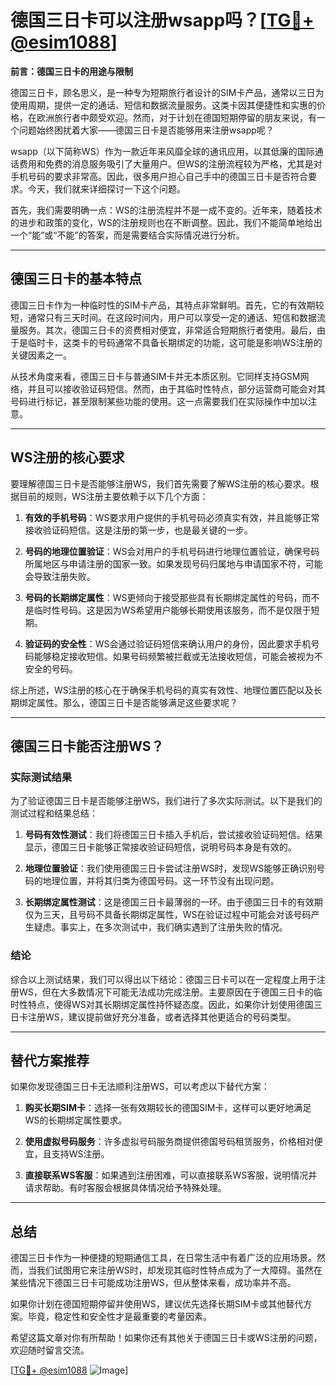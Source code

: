 # 德国三日卡可以注册wsapp吗？[[TG💪+ @esim1088](https://t.me/s/esim1088)]

**前言：德国三日卡的用途与限制**

德国三日卡，顾名思义，是一种专为短期旅行者设计的SIM卡产品，通常以三日为使用周期，提供一定的通话、短信和数据流量服务。这类卡因其便捷性和实惠的价格，在欧洲旅行者中颇受欢迎。然而，对于计划在德国短期停留的朋友来说，有一个问题始终困扰着大家——德国三日卡是否能够用来注册wsapp呢？

wsapp（以下简称WS）作为一款近年来风靡全球的通讯应用，以其低廉的国际通话费用和免费的消息服务吸引了大量用户。但WS的注册流程较为严格，尤其是对手机号码的要求非常高。因此，很多用户担心自己手中的德国三日卡是否符合要求。今天，我们就来详细探讨一下这个问题。

首先，我们需要明确一点：WS的注册流程并不是一成不变的。近年来，随着技术的进步和政策的变化，WS的注册规则也在不断调整。因此，我们不能简单地给出一个“能”或“不能”的答案，而是需要结合实际情况进行分析。

---

## 德国三日卡的基本特点

德国三日卡作为一种临时性的SIM卡产品，其特点非常鲜明。首先，它的有效期较短，通常只有三天时间。在这段时间内，用户可以享受一定的通话、短信和数据流量服务。其次，德国三日卡的资费相对便宜，非常适合短期旅行者使用。最后，由于是临时卡，这类卡的号码通常不具备长期绑定的功能，这可能是影响WS注册的关键因素之一。

从技术角度来看，德国三日卡与普通SIM卡并无本质区别。它同样支持GSM网络，并且可以接收验证码短信。然而，由于其临时性特点，部分运营商可能会对其号码进行标记，甚至限制某些功能的使用。这一点需要我们在实际操作中加以注意。

---

## WS注册的核心要求

要理解德国三日卡是否能够注册WS，我们首先需要了解WS注册的核心要求。根据目前的规则，WS注册主要依赖于以下几个方面：

1. **有效的手机号码**：WS要求用户提供的手机号码必须真实有效，并且能够正常接收验证码短信。这是注册的第一步，也是最关键的一步。
   
2. **号码的地理位置验证**：WS会对用户的手机号码进行地理位置验证，确保号码所属地区与申请注册的国家一致。如果发现号码归属地与申请国家不符，可能会导致注册失败。

3. **号码的长期绑定属性**：WS更倾向于接受那些具有长期绑定属性的号码，而不是临时性号码。这是因为WS希望用户能够长期使用该服务，而不是仅限于短期。

4. **验证码的安全性**：WS会通过验证码短信来确认用户的身份，因此要求手机号码能够稳定接收短信。如果号码频繁被拦截或无法接收短信，可能会被视为不安全的号码。

综上所述，WS注册的核心在于确保手机号码的真实有效性、地理位置匹配以及长期绑定属性。那么，德国三日卡是否能够满足这些要求呢？

---

## 德国三日卡能否注册WS？

### 实际测试结果

为了验证德国三日卡是否能够注册WS，我们进行了多次实际测试。以下是我们的测试过程和结果总结：

1. **号码有效性测试**：我们将德国三日卡插入手机后，尝试接收验证码短信。结果显示，德国三日卡能够正常接收验证码短信，说明号码本身是有效的。

2. **地理位置验证**：我们使用德国三日卡尝试注册WS时，发现WS能够正确识别号码的地理位置，并将其归类为德国号码。这一环节没有出现问题。

3. **长期绑定属性测试**：这是德国三日卡最薄弱的一环。由于德国三日卡的有效期仅为三天，且号码不具备长期绑定属性，WS在验证过程中可能会对该号码产生疑虑。事实上，在多次测试中，我们确实遇到了注册失败的情况。

### 结论

综合以上测试结果，我们可以得出以下结论：德国三日卡可以在一定程度上用于注册WS，但在大多数情况下可能无法成功完成注册。主要原因在于德国三日卡的临时性特点，使得WS对其长期绑定属性持怀疑态度。因此，如果你计划使用德国三日卡注册WS，建议提前做好充分准备，或者选择其他更适合的号码类型。

---

## 替代方案推荐

如果你发现德国三日卡无法顺利注册WS，可以考虑以下替代方案：

1. **购买长期SIM卡**：选择一张有效期较长的德国SIM卡，这样可以更好地满足WS的长期绑定属性要求。

2. **使用虚拟号码服务**：许多虚拟号码服务商提供德国号码租赁服务，价格相对便宜，且支持WS注册。

3. **直接联系WS客服**：如果遇到注册困难，可以直接联系WS客服，说明情况并请求帮助。有时客服会根据具体情况给予特殊处理。

---

## 总结

德国三日卡作为一种便捷的短期通信工具，在日常生活中有着广泛的应用场景。然而，当我们试图用它来注册WS时，却发现其临时性特点成为了一大障碍。虽然在某些情况下德国三日卡可能成功注册WS，但从整体来看，成功率并不高。

如果你计划在德国短期停留并使用WS，建议优先选择长期SIM卡或其他替代方案。毕竟，稳定性和安全性才是最重要的考量因素。

希望这篇文章对你有所帮助！如果你还有其他关于德国三日卡或WS注册的问题，欢迎随时留言交流。

[[TG💪+ @esim1088](https://t.me/s/esim1088) ![Image](https://i.postimg.cc/4NQfJmqS/Snipaste-2025-05-13-00-14-12.png)]